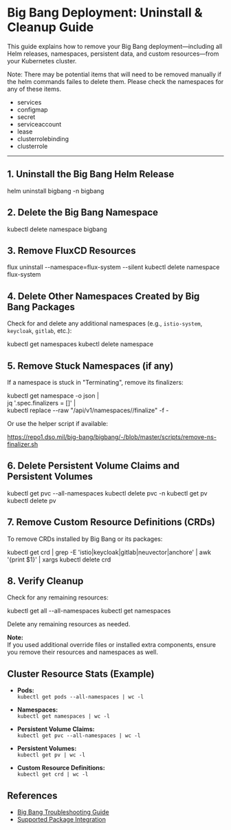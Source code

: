 # Big Bang Deployment: Uninstall & Cleanup Guide

This guide explains how to remove your Big Bang deployment—including all Helm releases, namespaces, persistent data, and custom resources—from your Kubernetes cluster.

  Note: There may be potential items that will need to be removed manually if the helm commands failes to delete them. Please check the namespaces for any of these items.
  * services
  * configmap
  * secret
  * serviceaccount
  * lease
  * clusterrolebinding
  * clusterrole
---

## 1. Uninstall the Big Bang Helm Release

helm uninstall bigbang -n bigbang

## 2. Delete the Big Bang Namespace

kubectl delete namespace bigbang

## 3. Remove FluxCD Resources 

flux uninstall --namespace=flux-system --silent
kubectl delete namespace flux-system

## 4. Delete Other Namespaces Created by Big Bang Packages

Check for and delete any additional namespaces (e.g., `istio-system`, `keycloak`, `gitlab`, etc.):

kubectl get namespaces
kubectl delete namespace <namespace-name>

## 5. Remove Stuck Namespaces (if any)

If a namespace is stuck in "Terminating", remove its finalizers:

kubectl get namespace <namespace-name> -o json | \
  jq '.spec.finalizers = []' | \
  kubectl replace --raw "/api/v1/namespaces/<namespace-name>/finalize" -f -

Or use the helper script if available:

https://repo1.dso.mil/big-bang/bigbang/-/blob/master/scripts/remove-ns-finalizer.sh <namespace-name>

## 6. Delete Persistent Volume Claims and Persistent Volumes

kubectl get pvc --all-namespaces
kubectl delete pvc <pvc-name> -n <namespace>
kubectl get pv
kubectl delete pv <pv-name>

## 7. Remove Custom Resource Definitions (CRDs)

To remove CRDs installed by Big Bang or its packages:

kubectl get crd | grep -E 'istio|keycloak|gitlab|neuvector|anchore' | awk '{print $1}' | xargs kubectl delete crd

## 8. Verify Cleanup

Check for any remaining resources:

kubectl get all --all-namespaces
kubectl get namespaces

Delete any remaining resources as needed.

**Note:**  
If you used additional override files or installed extra components, ensure you remove their resources and namespaces as well.

## Cluster Resource Stats (Example)

- **Pods:**  
  `kubectl get pods --all-namespaces | wc -l`

- **Namespaces:**  
  `kubectl get namespaces | wc -l`

- **Persistent Volume Claims:**  
  `kubectl get pvc --all-namespaces | wc -l`

- **Persistent Volumes:**  
  `kubectl get pv | wc -l`

- **Custom Resource Definitions:**  
  `kubectl get crd | wc -l`


## References

- [Big Bang Troubleshooting Guide](docs/understanding-bigbang/concepts/troubleshooting.md)
- [Supported Package Integration](docs/developer/package-integration/supported.md)